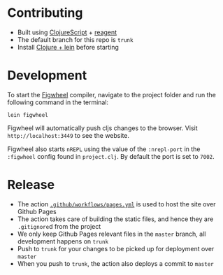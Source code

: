 # Contributing

* Built using [ClojureScript](https://clojurescript.org) + [reagent](https://reagent-project.github.io)
* The default branch for this repo is `trunk`
* Install [Clojure + lein](https://purelyfunctional.tv/guide/how-to-install-clojure) before starting

# Development

To start the [Figwheel](https://figwheel.org) compiler, navigate to the project folder and run the following command in the terminal:

```
lein figwheel
```

Figwheel will automatically push cljs changes to the browser. Visit `http://localhost:3449` to see the website.

Figwheel also starts `nREPL` using the value of the `:nrepl-port` in the `:figwheel`
config found in `project.clj`. By default the port is set to `7002`.

# Release

* The action [`.github/workflows/pages.yml`](./.github/workflows/pages.yml) is used to host the site over Github Pages
* The action takes care of building the static files, and hence they are `.gitignore`d from the project
* We only keep Github Pages relevant files in the `master` branch, all development happens on `trunk`
* Push to `trunk` for your changes to be picked up for deployment over `master`
* When you push to `trunk`, the action also deploys a commit to `master`
